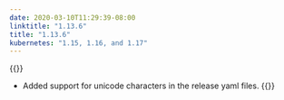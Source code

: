 ```yaml
---
date: 2020-03-10T11:29:39-08:00
linktitle: "1.13.6"
title: "1.13.6"
kubernetes: "1.15, 1.16, and 1.17"
---
```


{{<changes>}}
* Added support for unicode characters in the release yaml files.
{{</changes>}}
